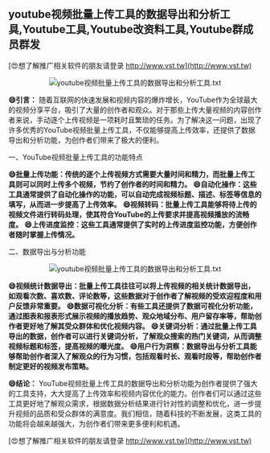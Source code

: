 ## **youtube视频批量上传工具的数据导出和分析工具,Youtube工具,Youtube改资料工具,Youtube群成员群发**

[😍想了解推广相关软件的朋友请登录 http://www.vst.tw](http://www.vst.tw)

 <center><img src="https://vst.tw/MP4/tuiguang/png/1.png" alt="youtube视频批量上传工具的数据导出和分析工具.txt"></center>

**😄引言：**
随着互联网的快速发展和视频内容的爆炸增长，YouTube作为全球最大的视频分享平台，吸引了大量的创作者和观众。对于那些上传大量视频的内容创作者来说，手动逐个上传视频是一项耗时且繁琐的任务。为了解决这一问题，出现了许多优秀的YouTube视频批量上传工具，不仅能够提高上传效率，还提供了数据导出和分析功能，为创作者们带来了极大的便利。

一、YouTube视频批量上传工具的功能特点

**😄批量上传功能：传统的逐个上传视频方式需要大量时间和精力，而批量上传工具则可以同时上传多个视频，节约了创作者的时间和精力。**
**😄自动化操作：这些工具通常提供了自动化操作的功能，可以自动完成视频标题、描述、标签等信息的填写，从而进一步提高了上传效率。**
**😄视频转码：批量上传工具能够将待上传的视频文件进行转码处理，使其符合YouTube的上传要求并提高视频播放的流畅度。**
**😄上传进度监控：这些工具通常提供了实时的上传进度监控功能，方便创作者随时掌握上传情况。**

二、数据导出与分析功能

 <center><img src="https://vst.tw/MP4/tuiguang/png/0.png" alt="youtube视频批量上传工具的数据导出和分析工具.txt"></center>

**😄视频统计数据导出：批量上传工具往往可以将上传视频的相关统计数据导出，如观看次数、喜欢数、评论数等，这些数据对于创作者了解视频的受欢迎程度和用户反馈非常重要。**
**😄数据可视化分析：有些工具还提供了数据可视化分析功能，通过图表和报表形式展示视频的播放趋势、观众地域分布、用户留存率等，帮助创作者更好地了解其受众群体和优化视频内容。**
**😄关键词分析：通过批量上传工具导出的数据，创作者可以进行关键词分析，了解观众搜索的热门关键词，从而调整视频标题和标签，提高视频的曝光度。**
**😄用户行为洞察：数据导出与分析工具能够帮助创作者深入了解观众的行为习惯，包括观看时长、观看时段等，帮助创作者制定更好的视频发布策略。**

**😄结论：**
YouTube视频批量上传工具的数据导出和分析功能为创作者提供了强大的工具支持，大大提高了上传效率和视频内容优化的能力。创作者们可以通过这些工具更好地了解观众需求，根据数据分析结果进行针对性的调整和优化，进一步提升视频的品质和受众群体的满意度。我们相信，随着科技的不断发展，这类工具的功能将会越来越强大，为创作者们带来更多便利和机遇。

[😍想了解推广相关软件的朋友请登录 http://www.vst.tw](http://www.vst.tw)




